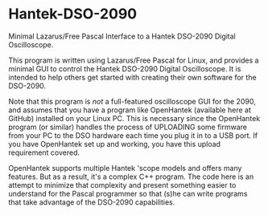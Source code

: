 # Hantek-DSO-2090
Minimal Lazarus/Free Pascal Interface to a Hantek DSO-2090 Digital Oscilloscope.  

This program is written using Lazarus/Free Pascal for Linux, and provides a minimal GUI to control the Hantek DSO-2090 Digital Oscilloscope.  It is intended to help others get started with creating their own software for the DSO-2090. 

Note that this program is _not_ a full-featured oscilloscope GUI for the 2090, and assumes that you have a program like OpenHantek (available here at GitHub) installed on your Linux PC.  This is necessary since the OpenHantek program (or similar) handles the process of UPLOADING some firmware from your PC to the DSO hardware each time you plug it in to a USB port. If you have OpenHantek set up and working, you have this upload requirement covered.

OpenHantek supports multiple Hantek 'scope models and offers many features.  But as a result, it's a complex C++ program.  The code here is an attempt to minimize that complexity and present something easier to understand for the Pascal programmer so that (s)he can write programs that take advantage of the DSO-2090 capabilities. 


